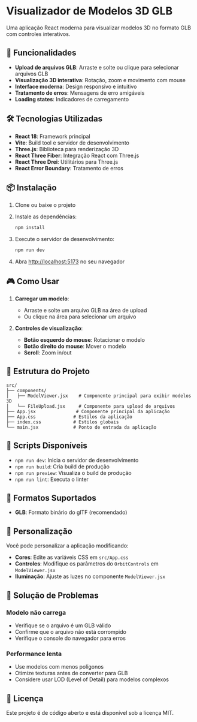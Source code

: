 # Visualizador de Modelos 3D GLB

Uma aplicação React moderna para visualizar modelos 3D no formato GLB com controles interativos.

## 🚀 Funcionalidades

- **Upload de arquivos GLB**: Arraste e solte ou clique para selecionar arquivos GLB
- **Visualização 3D interativa**: Rotação, zoom e movimento com mouse
- **Interface moderna**: Design responsivo e intuitivo
- **Tratamento de erros**: Mensagens de erro amigáveis
- **Loading states**: Indicadores de carregamento

## 🛠️ Tecnologias Utilizadas

- **React 18**: Framework principal
- **Vite**: Build tool e servidor de desenvolvimento
- **Three.js**: Biblioteca para renderização 3D
- **React Three Fiber**: Integração React com Three.js
- **React Three Drei**: Utilitários para Three.js
- **React Error Boundary**: Tratamento de erros

## 📦 Instalação

1. Clone ou baixe o projeto
2. Instale as dependências:
   ```bash
   npm install
   ```

3. Execute o servidor de desenvolvimento:
   ```bash
   npm run dev
   ```

4. Abra [http://localhost:5173](http://localhost:5173) no seu navegador

## 🎮 Como Usar

1. **Carregar um modelo**: 
   - Arraste e solte um arquivo GLB na área de upload
   - Ou clique na área para selecionar um arquivo

2. **Controles de visualização**:
   - **Botão esquerdo do mouse**: Rotacionar o modelo
   - **Botão direito do mouse**: Mover o modelo
   - **Scroll**: Zoom in/out

## 📁 Estrutura do Projeto

```
src/
├── components/
│   ├── ModelViewer.jsx    # Componente principal para exibir modelos 3D
│   └── FileUpload.jsx     # Componente para upload de arquivos
├── App.jsx               # Componente principal da aplicação
├── App.css              # Estilos da aplicação
├── index.css            # Estilos globais
└── main.jsx             # Ponto de entrada da aplicação
```

## 🔧 Scripts Disponíveis

- `npm run dev`: Inicia o servidor de desenvolvimento
- `npm run build`: Cria build de produção
- `npm run preview`: Visualiza o build de produção
- `npm run lint`: Executa o linter

## 📝 Formatos Suportados

- **GLB**: Formato binário do glTF (recomendado)

## 🎨 Personalização

Você pode personalizar a aplicação modificando:

- **Cores**: Edite as variáveis CSS em `src/App.css`
- **Controles**: Modifique os parâmetros do `OrbitControls` em `ModelViewer.jsx`
- **Iluminação**: Ajuste as luzes no componente `ModelViewer.jsx`

## 🐛 Solução de Problemas

### Modelo não carrega
- Verifique se o arquivo é um GLB válido
- Confirme que o arquivo não está corrompido
- Verifique o console do navegador para erros

### Performance lenta
- Use modelos com menos polígonos
- Otimize texturas antes de converter para GLB
- Considere usar LOD (Level of Detail) para modelos complexos

## 📄 Licença

Este projeto é de código aberto e está disponível sob a licença MIT.